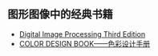 ## 图形图像中的经典书籍

+ [Digital Image Processing Third Edition](http://web.ipac.caltech.edu/staff/fmasci/home/astro_refs/Digital_Image_Processing_3rdEd_truncated.pdf)
+ [COLOR DESIGN BOOK——色彩设计手册](http://product.dangdang.com/product.aspx?product_id=20449006)
